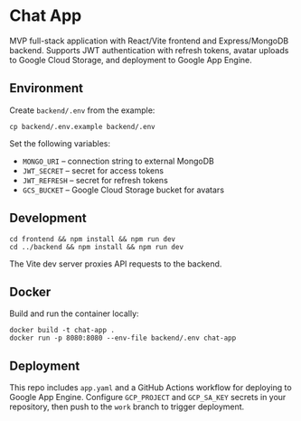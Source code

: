 # Chat App

MVP full-stack application with React/Vite frontend and Express/MongoDB backend. Supports JWT authentication with refresh tokens, avatar uploads to Google Cloud Storage, and deployment to Google App Engine.

## Environment
Create `backend/.env` from the example:

```
cp backend/.env.example backend/.env
```

Set the following variables:

- `MONGO_URI` – connection string to external MongoDB
- `JWT_SECRET` – secret for access tokens
- `JWT_REFRESH` – secret for refresh tokens
- `GCS_BUCKET` – Google Cloud Storage bucket for avatars

## Development

```
cd frontend && npm install && npm run dev
cd ../backend && npm install && npm run dev
```

The Vite dev server proxies API requests to the backend.

## Docker

Build and run the container locally:

```
docker build -t chat-app .
docker run -p 8080:8080 --env-file backend/.env chat-app
```

## Deployment

This repo includes `app.yaml` and a GitHub Actions workflow for deploying to Google App Engine. Configure `GCP_PROJECT` and `GCP_SA_KEY` secrets in your repository, then push to the `work` branch to trigger deployment.
